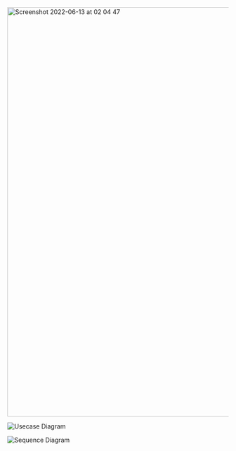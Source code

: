 <img width="932" alt="Screenshot 2022-06-13 at 02 04 47" src="https://user-images.githubusercontent.com/72282670/173259402-f3d9298b-2baf-4fbf-a564-ad2360e5f168.png">


![Usecase Diagram](https://user-images.githubusercontent.com/72282670/173259533-37d39af8-e05d-4bfd-a336-649cde51ea90.png)


![Sequence Diagram](https://user-images.githubusercontent.com/72282670/173259536-b0069708-8c24-4c06-9a12-937b92f50740.png)
